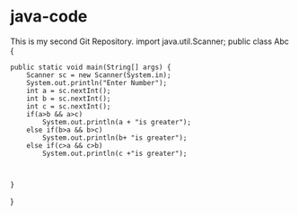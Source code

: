 # java-code
This is my second Git Repository.
import java.util.Scanner;
public class Abc {

    public static void main(String[] args) {
        Scanner sc = new Scanner(System.in);
        System.out.println("Enter Number");
        int a = sc.nextInt();
        int b = sc.nextInt();
        int c = sc.nextInt();
        if(a>b && a>c)
            System.out.println(a + "is greater");
        else if(b>a && b>c)
            System.out.println(b+ "is greater");
        else if(c>a && c>b)
            System.out.println(c +"is greater");



    }
}
